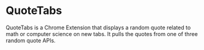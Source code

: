 # QuoteTabs
QuoteTabs is a Chrome Extension that displays a random quote related to math or computer science on new tabs. It pulls the quotes from one of three random quote APIs.
